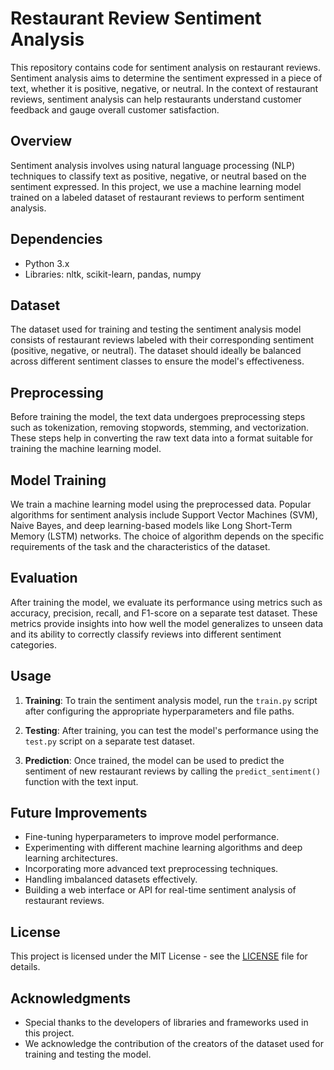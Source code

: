 
# Restaurant Review Sentiment Analysis

This repository contains code for sentiment analysis on restaurant reviews. Sentiment analysis aims to determine the sentiment expressed in a piece of text, whether it is positive, negative, or neutral. In the context of restaurant reviews, sentiment analysis can help restaurants understand customer feedback and gauge overall customer satisfaction.

## Overview

Sentiment analysis involves using natural language processing (NLP) techniques to classify text as positive, negative, or neutral based on the sentiment expressed. In this project, we use a machine learning model trained on a labeled dataset of restaurant reviews to perform sentiment analysis.

## Dependencies

- Python 3.x
- Libraries: nltk, scikit-learn, pandas, numpy

## Dataset

The dataset used for training and testing the sentiment analysis model consists of restaurant reviews labeled with their corresponding sentiment (positive, negative, or neutral). The dataset should ideally be balanced across different sentiment classes to ensure the model's effectiveness.

## Preprocessing

Before training the model, the text data undergoes preprocessing steps such as tokenization, removing stopwords, stemming, and vectorization. These steps help in converting the raw text data into a format suitable for training the machine learning model.

## Model Training

We train a machine learning model using the preprocessed data. Popular algorithms for sentiment analysis include Support Vector Machines (SVM), Naive Bayes, and deep learning-based models like Long Short-Term Memory (LSTM) networks. The choice of algorithm depends on the specific requirements of the task and the characteristics of the dataset.

## Evaluation

After training the model, we evaluate its performance using metrics such as accuracy, precision, recall, and F1-score on a separate test dataset. These metrics provide insights into how well the model generalizes to unseen data and its ability to correctly classify reviews into different sentiment categories.

## Usage

1. **Training**: To train the sentiment analysis model, run the `train.py` script after configuring the appropriate hyperparameters and file paths.

2. **Testing**: After training, you can test the model's performance using the `test.py` script on a separate test dataset.

3. **Prediction**: Once trained, the model can be used to predict the sentiment of new restaurant reviews by calling the `predict_sentiment()` function with the text input.

## Future Improvements

- Fine-tuning hyperparameters to improve model performance.
- Experimenting with different machine learning algorithms and deep learning architectures.
- Incorporating more advanced text preprocessing techniques.
- Handling imbalanced datasets effectively.
- Building a web interface or API for real-time sentiment analysis of restaurant reviews.

## License

This project is licensed under the MIT License - see the [LICENSE](LICENSE) file for details.

## Acknowledgments

- Special thanks to the developers of libraries and frameworks used in this project.
- We acknowledge the contribution of the creators of the dataset used for training and testing the model.
